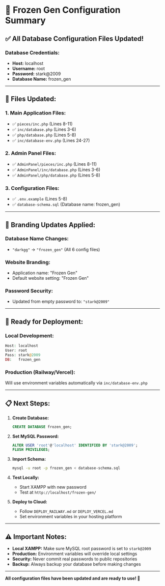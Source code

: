 # 🔧 Frozen Gen Configuration Summary

## ✅ **All Database Configuration Files Updated!**

### **Database Credentials:**
- **Host:** localhost
- **Username:** root  
- **Password:** stark@2009
- **Database Name:** frozen_gen

---

## 📁 **Files Updated:**

### **1. Main Application Files:**
- ✅ `pieces/inc.php` (Lines 8-11)
- ✅ `inc/database.php` (Lines 3-6) 
- ✅ `php/database.php` (Lines 5-8)
- ✅ `inc/database-env.php` (Lines 24-27)

### **2. Admin Panel Files:**
- ✅ `AdminPanel/pieces/inc.php` (Lines 8-11)
- ✅ `AdminPanel/inc/database.php` (Lines 3-6)
- ✅ `AdminPanel/php/database.php` (Lines 5-8)

### **3. Configuration Files:**
- ✅ `.env.example` (Lines 5-8)
- ✅ `database-schema.sql` (Database name: frozen_gen)

---

## 🎨 **Branding Updates Applied:**

### **Database Name Changes:**
- `"darkgg"` → `"frozen_gen"` (All 6 config files)

### **Website Branding:**
- Application name: "Frozen Gen"
- Default website setting: "Frozen Gen"

### **Password Security:**
- Updated from empty password to: `"stark@2009"`

---

## 🚀 **Ready for Deployment:**

### **Local Development:**
```php
Host: localhost
User: root
Pass: stark@2009
DB:   frozen_gen
```

### **Production (Railway/Vercel):**
Will use environment variables automatically via `inc/database-env.php`

---

## 📋 **Next Steps:**

1. **Create Database:**
   ```sql
   CREATE DATABASE frozen_gen;
   ```

2. **Set MySQL Password:**
   ```sql
   ALTER USER 'root'@'localhost' IDENTIFIED BY 'stark@2009';
   FLUSH PRIVILEGES;
   ```

3. **Import Schema:**
   ```bash
   mysql -u root -p frozen_gen < database-schema.sql
   ```

4. **Test Locally:**
   - Start XAMPP with new password
   - Test at `http://localhost/frozen-gen/`

5. **Deploy to Cloud:**
   - Follow `DEPLOY_RAILWAY.md` or `DEPLOY_VERCEL.md`
   - Set environment variables in your hosting platform

---

## ⚠️ **Important Notes:**

- **Local XAMPP:** Make sure MySQL root password is set to `stark@2009`
- **Production:** Environment variables will override local settings
- **Security:** Never commit real passwords to public repositories
- **Backup:** Always backup your database before making changes

---

**All configuration files have been updated and are ready to use! 🎉**